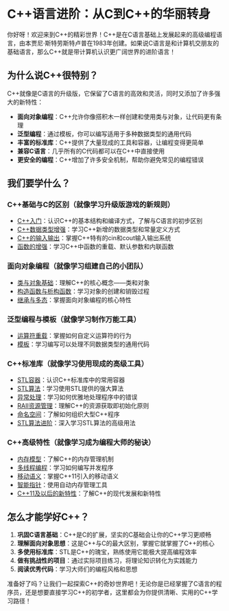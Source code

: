 # C++语言进阶：从C到C++的华丽转身

你好呀！欢迎来到C++的精彩世界！C++是在C语言基础上发展起来的高级编程语言，由本贾尼·斯特劳斯特卢普在1983年创建。如果说C语言是和计算机交朋友的基础语言，那么C++就是带计算机认识更广阔世界的进阶语言！

## 为什么说C++很特别？

C++就像是C语言的升级版，它保留了C语言的高效和灵活，同时又添加了许多强大的新特性：

- **面向对象编程**：C++允许你像搭积木一样创建和使用类与对象，让代码更有条理
- **泛型编程**：通过模板，你可以编写适用于多种数据类型的通用代码
- **丰富的标准库**：C++提供了大量现成的工具和容器，让编程变得更简单
- **兼容C语言**：几乎所有的C代码都可以在C++中直接使用
- **更安全的编程**：C++增加了许多安全机制，帮助你避免常见的编程错误

## 我们要学什么？

### C++基础与C的区别（就像学习升级版游戏的新规则）
- [C++入门](01-getting-started.md)：认识C++的基本结构和编译方式，了解与C语言的初步区别
- [C++数据类型增强](02-enhanced-data-types.md)：学习C++新增的数据类型和常量定义方式
- [C++的输入输出](03-io-operations.md)：掌握C++特有的cin和cout输入输出系统
- [函数的增强](04-enhanced-functions.md)：学习C++中函数的重载、默认参数和内联函数

### 面向对象编程（就像学习组建自己的小团队）
- [类与对象基础](05-classes-objects.md)：理解C++的核心概念——类和对象
- [构造函数与析构函数](06-constructors-destructors.md)：学习对象的创建和销毁过程
- [继承与多态](07-inheritance-polymorphism.md)：掌握面向对象编程的核心特性

### 泛型编程与模板（就像学习制作万能工具）
- [运算符重载](08-operator-overloading.md)：掌握如何自定义运算符的行为
- [模板](09-templates.md)：学习编写可以处理不同数据类型的通用代码

### C++标准库（就像学习使用现成的高级工具）
- [STL容器](10-standard-library-containers.md)：认识C++标准库中的常用容器
- [STL算法](11-standard-library-algorithms.md)：学习使用STL提供的强大算法
- [异常处理](12-exception-handling.md)：学习如何优雅地处理程序中的错误
- [RAII资源管理](13-raii-resource-management.md)：理解C++的资源获取即初始化原则
- [命名空间](14-namespaces.md)：了解如何组织大型C++程序
- [STL算法进阶](15-stl-algorithms.md)：深入学习STL算法的高级用法

### C++高级特性（就像学习成为编程大师的秘诀）
- [内存模型](16-memory-model.md)：了解C++的内存管理机制
- [多线程编程](17-multithreading.md)：学习如何编写并发程序
- [移动语义](18-move-semantics.md)：掌握C++11引入的移动语义
- [智能指针](19-smart-pointers.md)：使用自动内存管理工具
- [C++11及以后的新特性](20-modern-cpp-features.md)：了解C++的现代发展和新特性

## 怎么才能学好C++？

1. **巩固C语言基础**：C++是C的扩展，坚实的C基础会让你的C++学习更顺畅
2. **理解面向对象思想**：这是C++与C的最大区别，掌握它就掌握了C++的核心
3. **多使用标准库**：STL是C++的瑰宝，熟练使用它能极大提高编程效率
4. **做有挑战性的项目**：通过实际项目练习，将理论知识转化为实践能力
5. **阅读优秀代码**：学习大师们的编程风格和思想

准备好了吗？让我们一起探索C++的奇妙世界吧！无论你是已经掌握了C语言的程序员，还是想要直接学习C++的初学者，这里都会为你提供清晰、实用的C++学习路径！